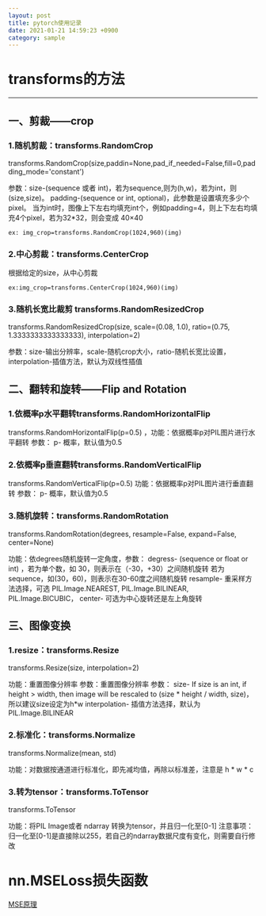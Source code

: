 ```yaml
---
layout: post
title: pytorch使用记录
date: 2021-01-21 14:59:23 +0900
category: sample
---
```


# transforms的方法

------

## 一、剪裁——crop

### 1.随机剪裁：transforms.RandomCrop

transforms.RandomCrop(size,paddin=None,pad_if_needed=False,fill=0,padding_mode='constant')

参数：size-(sequence 或者 int)，若为sequence,则为(h,w)，若为int，则(size,size)。 padding-(sequence or int, optional)，此参数是设置填充多少个pixel。 当为int时，图像上下左右均填充int个，例如padding=4，则上下左右均填充4个pixel，若为32*32，则会变成 40×40

```
ex: img_crop=transforms.RandomCrop(1024,960)(img)
```



###  2.中心剪裁：transforms.CenterCrop

根据给定的size，从中心剪裁

```
ex:img_crop=transforms.CenterCrop(1024,960)(img)
```



### 3.随机长宽比裁剪 transforms.RandomResizedCrop

transforms.RandomResizedCrop(size, scale=(0.08, 1.0), ratio=(0.75, 1.3333333333333333), interpolation=2) 

参数：size-输出分辨率，scale-随机crop大小，ratio-随机长宽比设置，interpolation-插值方法，默认为双线性插值



## 二、翻转和旋转——Flip and Rotation



### 1.依概率p水平翻转transforms.RandomHorizontalFlip

transforms.RandomHorizontalFlip(p=0.5) ，功能：依据概率p对PIL图片进行水平翻转 参数： p- 概率，默认值为0.5



### 2.依概率p垂直翻转transforms.RandomVerticalFlip

transforms.RandomVerticalFlip(p=0.5) 功能：依据概率p对PIL图片进行垂直翻转 参数： p- 概率，默认值为0.5



### 3.随机旋转：transforms.RandomRotation

transforms.RandomRotation(degrees, resample=False, expand=False, center=None)  

功能：依degrees随机旋转一定角度，参数： degress- (sequence or float or int) ，若为单个数，如 30，则表示在（-30，+30）之间随机旋转 若为sequence，如(30，60)，则表示在30-60度之间随机旋转  resample- 重采样方法选择，可选 PIL.Image.NEAREST, PIL.Image.BILINEAR, PIL.Image.BICUBIC， center- 可选为中心旋转还是左上角旋转



## 三、图像变换

### 1.resize：transforms.Resize

transforms.Resize(size, interpolation=2)

功能：重置图像分辨率 参数：重置图像分辨率 参数： size- If size is an int, if height > width, then image will be rescaled to (size * height / width, size)，所以建议size设定为h*w interpolation- 插值方法选择，默认为PIL.Image.BILINEAR



### 2.标准化：transforms.Normalize

transforms.Normalize(mean, std)

功能：对数据按通道进行标准化，即先减均值，再除以标准差，注意是 h * w * c



### 3.转为tensor：transforms.ToTensor

transforms.ToTensor   

功能：将PIL Image或者 ndarray 转换为tensor，并且归一化至[0-1] 注意事项：归一化至[0-1]是直接除以255，若自己的ndarray数据尺度有变化，则需要自行修改


# nn.MSELoss损失函数

[MSE原理](https://blog.csdn.net/zfhsfdhdfajhsr/article/details/115637954?utm_medium=distribute.pc_relevant.none-task-blog-2%7Edefault%7ECTRLIST%7Edefault-1.no_search_link&depth_1-utm_source=distribute.pc_relevant.none-task-blog-2%7Edefault%7ECTRLIST%7Edefault-1.no_search_link)

